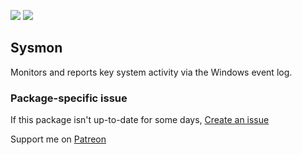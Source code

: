 [![](https://img.shields.io/chocolatey/v/sysmon?color=green&label=sysmon)](https://chocolatey.org/packages/sysmon) [![](https://img.shields.io/chocolatey/dt/sysmon)](https://chocolatey.org/packages/sysmon)

## Sysmon
Monitors and reports key system activity via the Windows event log.

### Package-specific issue
If this package isn't up-to-date for some days, [Create an issue](https://github.com/tunisiano187/Chocolatey-packages/issues/new/choose)

Support me on [Patreon](https://www.patreon.com/bePatron?u=39585820)